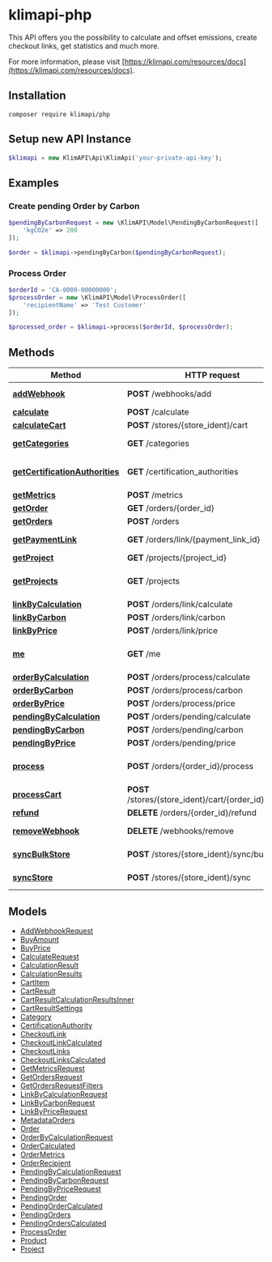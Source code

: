 # klimapi-php

This API offers you the possibility to calculate and offset emissions, create checkout links, get statistics and much more.

For more information, please visit [https://klimapi.com/resources/docs](https://klimapi.com/resources/docs).

## Installation

`composer require klimapi/php`

## Setup new API Instance

```php
$klimapi = new KlimAPI\Api\KlimApi('your-private-api-key');
```

## Examples

### Create pending Order by Carbon

```php
$pendingByCarbonRequest = new \KlimAPI\Model\PendingByCarbonRequest([
    'kgCO2e' => 200
]);

$order = $klimapi->pendingByCarbon($pendingByCarbonRequest);
```

### Process Order

```php
$orderId = 'CA-0000-00000000';
$processOrder = new \KlimAPI\Model\ProcessOrder([
    'recipientName' => 'Test Customer'
]);

$processed_order = $klimapi->process($orderId, $processOrder);
```

## Methods

Method | HTTP request | Description
------------- | ------------- | -------------
[**addWebhook**](docs/Api/KlimApi.md#addwebhook) | **POST** /webhooks/add | Add Webhook
[**calculate**](docs/Api/KlimApi.md#calculate) | **POST** /calculate | Calculate
[**calculateCart**](docs/Api/KlimApi.md#calculatecart) | **POST** /stores/{store_ident}/cart | Calculate
[**getCategories**](docs/Api/KlimApi.md#getcategories) | **GET** /categories | Get all Categories
[**getCertificationAuthorities**](docs/Api/KlimApi.md#getcertificationauthorities) | **GET** /certification_authorities | Get all Certification Authorities
[**getMetrics**](docs/Api/KlimApi.md#getmetrics) | **POST** /metrics | Order Metrics
[**getOrder**](docs/Api/KlimApi.md#getorder) | **GET** /orders/{order_id} | Get Order
[**getOrders**](docs/Api/KlimApi.md#getorders) | **POST** /orders | Get Orders
[**getPaymentLink**](docs/Api/KlimApi.md#getpaymentlink) | **GET** /orders/link/{payment_link_id} | Get Checkout Link
[**getProject**](docs/Api/KlimApi.md#getproject) | **GET** /projects/{project_id} | Get Project
[**getProjects**](docs/Api/KlimApi.md#getprojects) | **GET** /projects | Get all supported Projects
[**linkByCalculation**](docs/Api/KlimApi.md#linkbycalculation) | **POST** /orders/link/calculate | By calculation
[**linkByCarbon**](docs/Api/KlimApi.md#linkbycarbon) | **POST** /orders/link/carbon | By carbon
[**linkByPrice**](docs/Api/KlimApi.md#linkbyprice) | **POST** /orders/link/price | By price
[**me**](docs/Api/KlimApi.md#me) | **GET** /me | Get Authenticated User
[**orderByCalculation**](docs/Api/KlimApi.md#orderbycalculation) | **POST** /orders/process/calculate | By calculation
[**orderByCarbon**](docs/Api/KlimApi.md#orderbycarbon) | **POST** /orders/process/carbon | By carbon
[**orderByPrice**](docs/Api/KlimApi.md#orderbyprice) | **POST** /orders/process/price | By price
[**pendingByCalculation**](docs/Api/KlimApi.md#pendingbycalculation) | **POST** /orders/pending/calculate | By calculation
[**pendingByCarbon**](docs/Api/KlimApi.md#pendingbycarbon) | **POST** /orders/pending/carbon | By carbon
[**pendingByPrice**](docs/Api/KlimApi.md#pendingbyprice) | **POST** /orders/pending/price | By price
[**process**](docs/Api/KlimApi.md#process) | **POST** /orders/{order_id}/process | Process pending Order
[**processCart**](docs/Api/KlimApi.md#processcart) | **POST** /stores/{store_ident}/cart/{order_id}/process | Process cart
[**refund**](docs/Api/KlimApi.md#refund) | **DELETE** /orders/{order_id}/refund | Refund Order
[**removeWebhook**](docs/Api/KlimApi.md#removewebhook) | **DELETE** /webhooks/remove | Remove Webhook
[**syncBulkStore**](docs/Api/KlimApi.md#syncbulkstore) | **POST** /stores/{store_ident}/sync/bulk | Sync multiple Products
[**syncStore**](docs/Api/KlimApi.md#syncstore) | **POST** /stores/{store_ident}/sync | Sync a single Product


## Models

- [AddWebhookRequest](docs/Model/AddWebhookRequest.md)
- [BuyAmount](docs/Model/BuyAmount.md)
- [BuyPrice](docs/Model/BuyPrice.md)
- [CalculateRequest](docs/Model/CalculateRequest.md)
- [CalculationResult](docs/Model/CalculationResult.md)
- [CalculationResults](docs/Model/CalculationResults.md)
- [CartItem](docs/Model/CartItem.md)
- [CartResult](docs/Model/CartResult.md)
- [CartResultCalculationResultsInner](docs/Model/CartResultCalculationResultsInner.md)
- [CartResultSettings](docs/Model/CartResultSettings.md)
- [Category](docs/Model/Category.md)
- [CertificationAuthority](docs/Model/CertificationAuthority.md)
- [CheckoutLink](docs/Model/CheckoutLink.md)
- [CheckoutLinkCalculated](docs/Model/CheckoutLinkCalculated.md)
- [CheckoutLinks](docs/Model/CheckoutLinks.md)
- [CheckoutLinksCalculated](docs/Model/CheckoutLinksCalculated.md)
- [GetMetricsRequest](docs/Model/GetMetricsRequest.md)
- [GetOrdersRequest](docs/Model/GetOrdersRequest.md)
- [GetOrdersRequestFilters](docs/Model/GetOrdersRequestFilters.md)
- [LinkByCalculationRequest](docs/Model/LinkByCalculationRequest.md)
- [LinkByCarbonRequest](docs/Model/LinkByCarbonRequest.md)
- [LinkByPriceRequest](docs/Model/LinkByPriceRequest.md)
- [MetadataOrders](docs/Model/MetadataOrders.md)
- [Order](docs/Model/Order.md)
- [OrderByCalculationRequest](docs/Model/OrderByCalculationRequest.md)
- [OrderCalculated](docs/Model/OrderCalculated.md)
- [OrderMetrics](docs/Model/OrderMetrics.md)
- [OrderRecipient](docs/Model/OrderRecipient.md)
- [PendingByCalculationRequest](docs/Model/PendingByCalculationRequest.md)
- [PendingByCarbonRequest](docs/Model/PendingByCarbonRequest.md)
- [PendingByPriceRequest](docs/Model/PendingByPriceRequest.md)
- [PendingOrder](docs/Model/PendingOrder.md)
- [PendingOrderCalculated](docs/Model/PendingOrderCalculated.md)
- [PendingOrders](docs/Model/PendingOrders.md)
- [PendingOrdersCalculated](docs/Model/PendingOrdersCalculated.md)
- [ProcessOrder](docs/Model/ProcessOrder.md)
- [Product](docs/Model/Product.md)
- [Project](docs/Model/Project.md)
